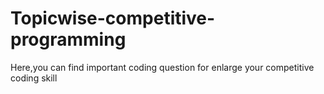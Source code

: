 # Topicwise-competitive-programming
Here,you can find important coding question for enlarge your competitive coding skill
